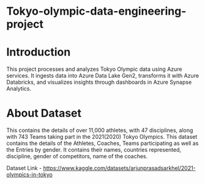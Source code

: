 # Tokyo-olympic-data-engineering-project

# Introduction
This project processes and analyzes Tokyo Olympic data using Azure services. It ingests data into Azure Data Lake Gen2, transforms it with Azure Databricks, and visualizes insights through dashboards in Azure Synapse Analytics.

# About Dataset

This contains the details of over 11,000 athletes, with 47 disciplines, along with 743 Teams taking part in the 2021(2020) Tokyo Olympics.
This dataset contains the details of the Athletes, Coaches, Teams participating as well as the Entries by gender. It contains their names, countries represented, discipline, gender of competitors, name of the coaches.

Dataset Link - https://www.kaggle.com/datasets/arjunprasadsarkhel/2021-olympics-in-tokyo

